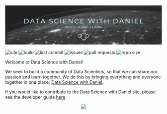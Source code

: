 ![](./public/images/Banner.png)

![site](https://img.shields.io/website?down_message=offline&style=plastic&up_message=online&url=https%3A%2F%2Fwww.datasciencewithdaniel.com.au)
![build](https://img.shields.io/github/workflow/status/datasciencewithdaniel/datasciencewithdaniel/S3-Upload?style=plastic)
![last commit](https://img.shields.io/github/last-commit/datasciencewithdaniel/datasciencewithdaniel/main?style=plastic)
![issues](https://img.shields.io/github/issues/datasciencewithdaniel/datasciencewithdaniel?style=plastic)
![pull requests](https://img.shields.io/github/issues-pr/datasciencewithdaniel/datasciencewithdaniel?style=plastic)
![repo size](https://img.shields.io/github/repo-size/datasciencewithdaniel/datasciencewithdaniel?style=plastic)

Welcome to Data Science with Daniel!

We seek to build a community of Data Scientists, so that we can share our passion and learn together. We do this by bringing everything and everyone together in one place; [Data Science with Daniel](https://www.datasciencewithdaniel.com.au).

If you would like to contribute to the Data Science with Daniel site, please see the developer guide [here](DEVELOPER.md).

<p align="center">
  <img src="./public/images/DataSciencewithDaniel.png" />
</p>

